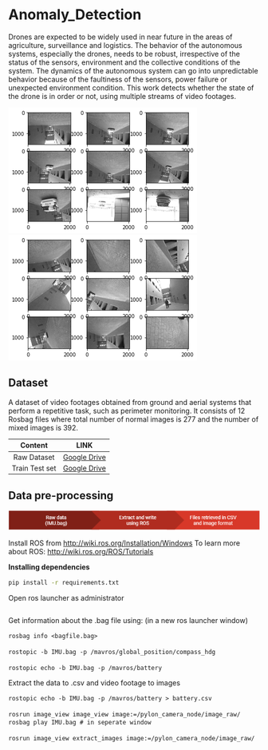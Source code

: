 # Anomaly_Detection
Drones are expected to be widely used in near future in the areas of agriculture, surveillance and logistics. The behavior of the autonomous systems, especially the drones, needs to be robust, irrespective of the status of the sensors, environment and the collective conditions of the system. The dynamics of the autonomous system can go into unpredictable behavior because of the faultiness of the sensors, power failure or unexpected environment condition. This work detects whether the state of the drone is in order or not, using multiple streams of video footages. 

![alt-text-1](Images/normal.png "Normal")  ![alt-text-2](Images/abnormal.png "Abnormal")
## Dataset
A dataset of video footages obtained from ground and aerial systems that perform a repetitive task, such as perimeter monitoring. It consists of 12 Rosbag files where total number of normal images is 277 and the number of mixed images is 392.


|         Content     |       LINK       |
|:-------------------:|:----------------:|
|Raw Dataset          |    [Google Drive](https://drive.google.com/drive/folders/1NNB7pVF2bSZBKLMhWjEJW707hMUowH5E?usp=sharing)     |
|Train Test set       |    [Google Drive](https://drive.google.com/drive/folders/1JlRVnEHC0ao_IbY_e1WmwNEg-2aMDJIL?usp=sharing)       |

## Data pre-processing

![alt-text-1](Images/preprocessing.png "")

Install ROS from http://wiki.ros.org/Installation/Windows
To learn more about ROS: http://wiki.ros.org/ROS/Tutorials

**Installing dependencies**
 ```bat
 pip install -r requirements.txt
 ```
 
Open ros launcher as administrator

 ```roscore
 ```
Get information about the .bag file using: (in a new ros launcher window)
 ```
 rosbag info <bagfile.bag>

rostopic -b IMU.bag -p /mavros/global_position/compass_hdg

rostopic echo -b IMU.bag -p /mavros/battery
 ```
 Extract the data to .csv and video footage to images
 ```
rostopic echo -b IMU.bag -p /mavros/battery > battery.csv

rosrun image_view image_view image:=/pylon_camera_node/image_raw/
rosbag play IMU.bag # in seperate window

rosrun image_view extract_images image:=/pylon_camera_node/image_raw/
 ```
